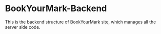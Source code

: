 # BookYourMark-Backend
This is the backend structure of BookYourMark site, which manages all the server side code.
